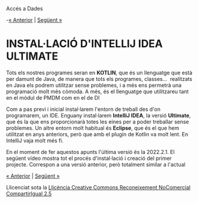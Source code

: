 Accés a Dades

-[« Anterior](index.md) | [Següent »](1_introducci.md)
# <a name="main"></a> **INSTAL·LACIÓ D'INTELLIJ IDEA ULTIMATE**

Tots els nostres programes seran en **KOTLIN**, que és un llenguatge que està per damunt de Java, de manera que tots els programes, classes...  realitzats en Java els podrem utilitzar sense problemes, i a més ens permetrà una programació molt més còmoda. A més, és el llenguatge que utilitzareu tant en el mòdul de PMDM com en el de DI

Com a pas previ i inicial instal·larem l'entorn de treball des d'on programarem, un IDE. Enguany instal·larem **IntelliJ IDEA**, la versió **Ultimate**, que és la que ens proporcionarà totes les eines per a poder treballar sense problemes. Un altre entorn molt habitual és **Eclipse**, que és el que hem utilitzat en anys anteriors, però que amb el plugin de Kotlin va molt lent. En IntelliJ vaja molt més fi.

En el moment de fer aquestos apunts l'última versió és la 2022.2.1. El següent vídeo mostra tot el procés d'instal·lació i creació del primer projecte. Correspon a una versió anterior, però totalment similar a l'actual

[« Anterior](index.md) | [Següent »](1_introducci.md)

Llicenciat sota la [Llicència Creative Commons Reconeixement NoComercial CompartirIgual 2.5](http://creativecommons.org/licenses/by-nc-sa/2.5/)



